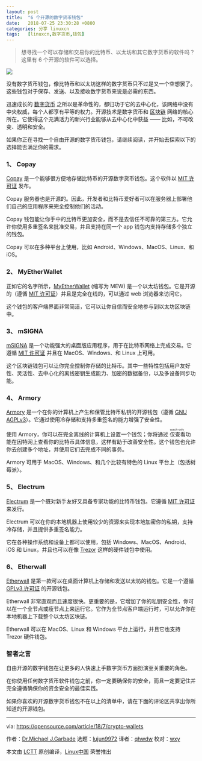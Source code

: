 ```yaml
---
layout: post
title:	"6 个开源的数字货币钱包"
date:	2018-07-25 23:30:28 +0800 
categories:	分享 linuxcn 
tags:	[linuxcn,数字货币,钱包]
---
```




> 
> 想寻找一个可以存储和交易你的比特币、以太坊和其它数字货币的软件吗？这里有 6 个开源的软件可以选择。
> 
> 
> 


![](/Asserts/Images//attachment/album/201807/25/233022hm3pmqe3j5zthp63.jpg)


没有数字货币钱包，像比特币和以太坊这样的数字货币只不过是又一个空想罢了。这些钱包对于保存、发送、以及接收数字货币来说是必需的东西。


迅速成长的 [数字货币](https://www.liveedu.tv/guides/cryptocurrency/) 之所以是革命性的，都归功于它的去中心化，该网络中没有中央权威，每个人都享有平等的权力。开源技术是数字货币和 [区块链](https://opensource.com/tags/blockchain) 网络的核心所在。它使得这个充满活力的新兴行业能够从去中心化中获益 —— 比如，不可改变、透明和安全。


如果你正在寻找一个自由开源的数字货币钱包，请继续阅读，并开始去探索以下的选择能否满足你的需求。


### 1、 Copay


[Copay](https://copay.io/) 是一个能够很方便地存储比特币的开源数字货币钱包。这个软件以 [MIT 许可证](https://github.com/bitpay/copay/blob/master/LICENSE) 发布。


Copay 服务器也是开源的。因此，开发者和比特币爱好者可以在服务器上部署他们自己的应用程序来完全控制他们的活动。


Copay 钱包能让你手中的比特币更加安全，而不是去信任不可靠的第三方。它允许你使用多重签名来批准交易，并且支持在同一个 app 钱包内支持存储多个独立的钱包。


Copay 可以在多种平台上使用，比如 Android、Windows、MacOS、Linux、和 iOS。


### 2、 MyEtherWallet


正如它的名字所示，[MyEtherWallet](https://www.myetherwallet.com/) (缩写为 MEW) 是一个以太坊钱包。它是开源的（遵循 [MIT 许可证](https://github.com/kvhnuke/etherwallet/blob/mercury/LICENSE.md)）并且是完全在线的，可以通过 web 浏览器来访问它。


这个钱包的客户端界面非常简洁，它可以让你自信而安全地参与到以太坊区块链中。


### 3、 mSIGNA


[mSIGNA](https://ciphrex.com/) 是一个功能强大的桌面版应用程序，用于在比特币网络上完成交易。它遵循 [MIT 许可证](https://github.com/ciphrex/mSIGNA/blob/master/LICENSE) 并且在 MacOS、Windows、和 Linux 上可用。


这个区块链钱包可以让你完全控制你存储的比特币。其中一些特性包括用户友好性、灵活性、去中心化的离线密钥生成能力、加密的数据备份，以及多设备同步功能。


### 4、 Armory


[Armory](https://www.bitcoinarmory.com/) 是一个在你的计算机上产生和保管比特币私钥的开源钱包（遵循 [GNU AGPLv3](https://github.com/etotheipi/BitcoinArmory/blob/master/LICENSE)）。它通过使用冷存储和支持多重签名的能力增强了安全性。


使用 Armory，你可以在完全离线的计算机上设置一个钱包；你将通过<ruby> 仅查看 <rt>  watch-only </rt></ruby>功能在因特网上查看你的比特币具体信息，这样有助于改善安全性。这个钱包也允许你去创建多个地址，并使用它们去完成不同的事务。


Armory 可用于 MacOS、Windows、和几个比较有特色的 Linux 平台上（包括树莓派）。


### 5、 Electrum


[Electrum](https://electrum.org/#home) 是一个既对新手友好又具备专家功能的比特币钱包。它遵循 [MIT 许可证](https://github.com/spesmilo/electrum/blob/master/LICENCE) 来发行。


Electrum 可以在你的本地机器上使用较少的资源来实现本地加密你的私钥，支持冷存储，并且提供多重签名能力。


它在各种操作系统和设备上都可以使用，包括 Windows、MacOS、Android、iOS 和 Linux，并且也可以在像 [Trezor](https://trezor.io/) 这样的硬件钱包中使用。


### 6、 Etherwall


[Etherwall](https://www.etherwall.com/) 是第一款可以在桌面计算机上存储和发送以太坊的钱包。它是一个遵循 [GPLv3 许可证](https://github.com/almindor/etherwall/blob/master/LICENSE) 的开源钱包。


Etherwall 非常直观而且速度很快。更重要的是，它增加了你的私钥安全性，你可以在一个全节点或瘦节点上来运行它。它作为全节点客户端运行时，可以允许你在本地机器上下载整个以太坊区块链。


Etherwall 可以在 MacOS、Linux 和 Windows 平台上运行，并且它也支持 Trezor 硬件钱包。


### 智者之言


自由开源的数字钱包在让更多的人快速上手数字货币方面扮演至关重要的角色。


在你使用任何数字货币软件钱包之前，你一定要确保你的安全，而且一定要记住并完全遵循确保你的资金安全的最佳实践。


如果你喜欢的开源数字货币钱包不在以上的清单中，请在下面的评论区共享出你所知道的开源钱包。




---


via: <https://opensource.com/article/18/7/crypto-wallets>


作者：[Dr.Michael J.Garbade](https://opensource.com/users/drmjg) 选题：[lujun9972](https://github.com/lujun9972) 译者：[qhwdw](https://github.com/qhwdw) 校对：[wxy](https://github.com/wxy)


本文由 [LCTT](https://github.com/LCTT/TranslateProject) 原创编译，[Linux中国](https://linux.cn/) 荣誉推出
